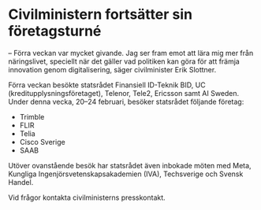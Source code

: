 # Civilministern fortsätter sin företagsturné

– Förra veckan var mycket givande. Jag ser fram emot att lära mig mer från näringslivet, speciellt när det gäller vad politiken kan göra för att främja innovation genom digitalisering, säger civilminister Erik Slottner.

Förra veckan besökte statsrådet Finansiell ID\-Teknik BID, UC (kreditupplysningsföretaget), Telenor, Tele2, Ericsson samt AI Sweden. Under denna vecka, 20–24 februari, besöker statsrådet följande företag:

* Trimble
* FLIR
* Telia
* Cisco Sverige
* SAAB

Utöver ovanstående besök har statsrådet även inbokade möten med Meta, Kungliga Ingenjörsvetenskapsakademien (IVA), Techsverige och Svensk Handel.

Vid frågor kontakta civilministerns presskontakt.
